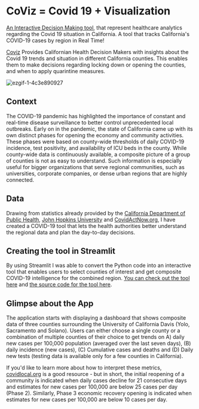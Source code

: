 # CoViz = Covid 19 + Visualization 
[An Interactive Decision Making tool](https://alymaatouk-coviz-covid-app-9v99om.streamlitapp.com/), that represent healthcare analytics regarding the Covid 19 situation in California. A tool that tracks California's COVID-19 cases by region in Real Time!

[Coviz](https://alymaatouk-coviz-covid-app-9v99om.streamlitapp.com/) Provides Californian Health Decision Makers with insights about the Covid 19 trends and situation in different California counties. This enables them to make decisions regarding locking down or opening the counties, and when to apply quarintine measures.

![ezgif-1-4c3e890927](https://user-images.githubusercontent.com/115188345/194586803-2977959b-ce1c-441a-8d7d-b784f63aaac4.gif)

## Context

The COVID-19 pandemic has highlighted the importance of constant and real-time disease surveillance to better control unprecedented local outbreaks. Early on in the pandemic, the state of California came up with its own distinct phases for opening the economy and community activities. These phases were based on county-wide thresholds of daily COVID-19 incidence, test positivity, and availability of ICU beds in the county. While county-wide data is continuously available, a composite picture of a group of counties is not as easy to understand. Such information is especially useful for bigger organizations that serve regional communities, such as universities, corporate companies, or dense urban regions that are highly connected.

## Data 

Drawing from statistics already provided by the [California Department of Public Health](https://covid19.ca.gov/), [John Hopkins University](https://github.com/CSSEGISandData/COVID-19) and [CovidActNow.org](https://covidactnow.org/?s=1337332), I have created a COVID-19 tool that lets the health authorities better understand the regional data and plan the day-to-day decisions.

## Creating the tool in Streamlit

By using Streamlit I was able to convert the Python code into an interactive tool that enables users to select counties of interest and get composite COVID-19 intelligence for the combined region. [You can check out the tool here](https://alymaatouk-coviz-covid-app-9v99om.streamlitapp.com/) and [the source code for the tool here](https://github.com/alymaatouk/CoViz/blob/main/COVID_app.py).

## Glimpse about the App

The application starts with displaying a dashboard that shows composite data of three counties surrounding the University of California Davis (Yolo, Sacramento and Solano). Users can either choose a single county or a combination of multiple counties of their choice to get trends on A) daily new cases per 100,000 population (averaged over the last seven days), (B) daily incidence (new cases), (C) Cumulative cases and deaths and (D) Daily new tests (testing data is available only for a few counties in California).

If you'd like to learn more about how to interpret these metrics, [covidlocal.org](https://covidlocal.org/) is a good resource - but in short, the initial reopening of a community is indicated when daily cases decline for 21 consecutive days and estimates for new cases per 100,000 are below 25 cases per day (Phase 2). Similarly, Phase 3 economic recovery opening is indicated when estimates for new cases per 100,000 are below 10 cases per day.
